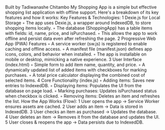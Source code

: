 Built by Tadiwanashe Chitambo
My Shopping App  is a simple but effective shopping list application with offline support. Here's a breakdown of its key features and how it works:
Key Features & Technologies:
	1	Dexie.js for Local Storage
	◦	The app uses Dexie.js, a wrapper around IndexedDB, to store shopping items locally.
	◦	The database (ShoppingApp) has a table items with fields: id, name, price, and isPurchased.
	◦	This allows the app to work offline and persist data even after refreshing the page.
	2	Progressive Web App (PWA) Features
	◦	A service worker (sw.js) is registered to enable caching and offline access.
	◦	A manifest file (manifest.json) defines app icons, colors, and behavior when installed.
	◦	The app is installable on mobile or desktop, mimicking a native experience.
	3	User Interface (index.html)
	◦	Simple form to add item name, quantity, and price.
	◦	A dynamically updated list of added items with checkboxes for marking purchases.
	◦	A total price calculator displaying the combined cost of selected items.
	4	Core Functionality (index.js)
	◦	Adding items: Saves new entries to IndexedDB.
	◦	Displaying items: Populates the UI from the database on page load.
	◦	Marking purchases: Updates isPurchased status when checkbox is clicked.
	◦	Removing items: Deletes an item and refreshes the list.
How the App Works (Flow):
	1	User opens the app → Service Worker ensures assets are cached.
	2	User adds an item → Data is stored in IndexedDB.
	3	User checks an item as purchased → Updates the database.
	4	User deletes an item → Removes it from the database and updates the UI.
	5	User closes & reopens the app → Data persists due to IndexedDB.



